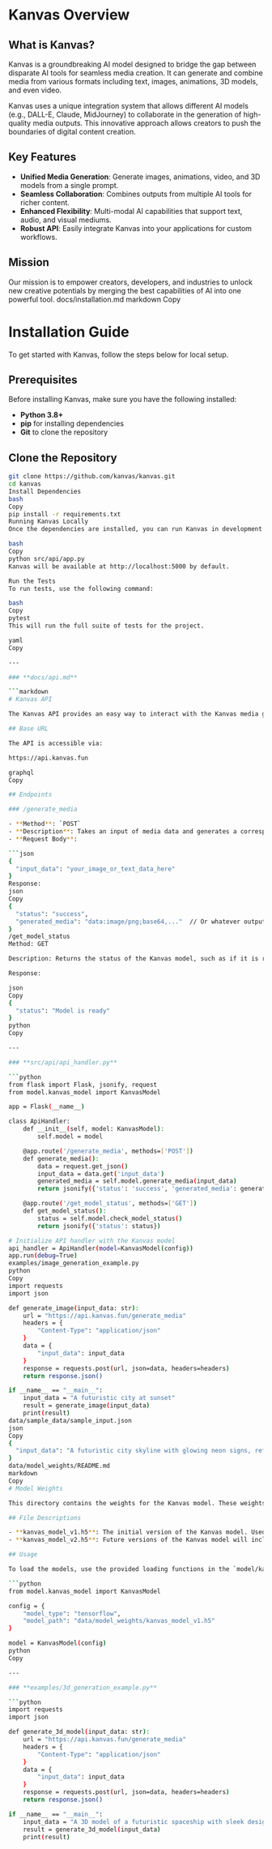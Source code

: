 # Kanvas Overview

## What is Kanvas?

Kanvas is a groundbreaking AI model designed to bridge the gap between disparate AI tools for seamless media creation. It can generate and combine media from various formats including text, images, animations, 3D models, and even video.

Kanvas uses a unique integration system that allows different AI models (e.g., DALL-E, Claude, MidJourney) to collaborate in the generation of high-quality media outputs. This innovative approach allows creators to push the boundaries of digital content creation.

## Key Features

- **Unified Media Generation**: Generate images, animations, video, and 3D models from a single prompt.
- **Seamless Collaboration**: Combines outputs from multiple AI tools for richer content.
- **Enhanced Flexibility**: Multi-modal AI capabilities that support text, audio, and visual mediums.
- **Robust API**: Easily integrate Kanvas into your applications for custom workflows.

## Mission

Our mission is to empower creators, developers, and industries to unlock new creative potentials by merging the best capabilities of AI into one powerful tool.
docs/installation.md
markdown
Copy
# Installation Guide

To get started with Kanvas, follow the steps below for local setup.

## Prerequisites

Before installing Kanvas, make sure you have the following installed:

- **Python 3.8+**
- **pip** for installing dependencies
- **Git** to clone the repository

## Clone the Repository

```bash
git clone https://github.com/kanvas/kanvas.git
cd kanvas
Install Dependencies
bash
Copy
pip install -r requirements.txt
Running Kanvas Locally
Once the dependencies are installed, you can run Kanvas in development mode:

bash
Copy
python src/api/app.py
Kanvas will be available at http://localhost:5000 by default.

Run the Tests
To run tests, use the following command:

bash
Copy
pytest
This will run the full suite of tests for the project.

yaml
Copy

---

### **docs/api.md**

```markdown
# Kanvas API

The Kanvas API provides an easy way to interact with the Kanvas media generation model. Below is the guide to get started with the API.

## Base URL

The API is accessible via:

https://api.kanvas.fun

graphql
Copy

## Endpoints

### /generate_media

- **Method**: `POST`
- **Description**: Takes an input of media data and generates a corresponding media output.
- **Request Body**:

```json
{
  "input_data": "your_image_or_text_data_here"
}
Response:
json
Copy
{
  "status": "success",
  "generated_media": "data:image/png;base64,..."  // Or whatever output format is generated
}
/get_model_status
Method: GET

Description: Returns the status of the Kanvas model, such as if it is ready or processing.

Response:

json
Copy
{
  "status": "Model is ready"
}
python
Copy

---

### **src/api/api_handler.py**

```python
from flask import Flask, jsonify, request
from model.kanvas_model import KanvasModel

app = Flask(__name__)

class ApiHandler:
    def __init__(self, model: KanvasModel):
        self.model = model

    @app.route('/generate_media', methods=['POST'])
    def generate_media():
        data = request.get_json()
        input_data = data.get('input_data')
        generated_media = self.model.generate_media(input_data)
        return jsonify({'status': 'success', 'generated_media': generated_media})

    @app.route('/get_model_status', methods=['GET'])
    def get_model_status():
        status = self.model.check_model_status()
        return jsonify({'status': status})

# Initialize API handler with the Kanvas model
api_handler = ApiHandler(model=KanvasModel(config))
app.run(debug=True)
examples/image_generation_example.py
python
Copy
import requests
import json

def generate_image(input_data: str):
    url = "https://api.kanvas.fun/generate_media"
    headers = {
        "Content-Type": "application/json"
    }
    data = {
        "input_data": input_data
    }
    response = requests.post(url, json=data, headers=headers)
    return response.json()

if __name__ == "__main__":
    input_data = "A futuristic city at sunset"
    result = generate_image(input_data)
    print(result)
data/sample_data/sample_input.json
json
Copy
{
  "input_data": "A futuristic city skyline with glowing neon signs, reflecting in water, during sunset."
}
data/model_weights/README.md
markdown
Copy
# Model Weights

This directory contains the weights for the Kanvas model. These weights are used to perform media generation tasks.

## File Descriptions

- **kanvas_model_v1.h5**: The initial version of the Kanvas model. Used for basic media generation.
- **kanvas_model_v2.h5**: Future versions of the Kanvas model will include additional functionalities such as multi-modal support and integration with more AI systems.

## Usage

To load the models, use the provided loading functions in the `model/kanvas_model.py` file.

```python
from model.kanvas_model import KanvasModel

config = {
    "model_type": "tensorflow",
    "model_path": "data/model_weights/kanvas_model_v1.h5"
}

model = KanvasModel(config)
python
Copy

---

### **examples/3d_generation_example.py**

```python
import requests
import json

def generate_3d_model(input_data: str):
    url = "https://api.kanvas.fun/generate_media"
    headers = {
        "Content-Type": "application/json"
    }
    data = {
        "input_data": input_data
    }
    response = requests.post(url, json=data, headers=headers)
    return response.json()

if __name__ == "__main__":
    input_data = "A 3D model of a futuristic spaceship with sleek design."
    result = generate_3d_model(input_data)
    print(result)